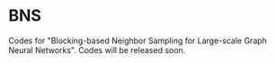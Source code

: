 # BNS
Codes for "Blocking-based Neighbor Sampling for Large-scale Graph Neural Networks". Codes will be released soon.
